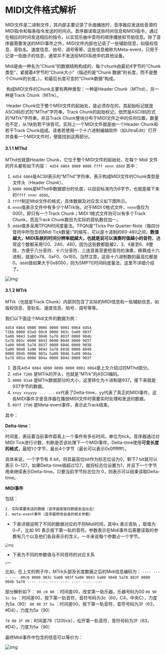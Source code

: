 # MIDI文件格式解析



​		MIDI文件是二进制文件，其内部主要记录了乐曲播放时，音序器应发送给音源的MIDI指令和每条指令发送的时间点。音序器读取这些时间信息和MIDI指令，通过在相应的时间发送相应的指令，以实现乐曲中音符的顺序播放和节拍信息。除了音序器需要发送的MIDI事件之外，MIDI文件内部也记录了一些辅助信息，如版权信息、音轨名、速度信息、拍号、调号等等，这些信息被称为Meta-event，只用于记录一些曲子的信息，通常并不发送给MIDI系统中的其他设备。



​		Midi是由一种名为“Chunk”的数据结构构成的，每个chunk由最初4字节的“Chunk类型”，紧接着4字节的“Chunk大小”（描述的是“Chunk 数据”的长度，而不是整个Chunk的长度。），和最后长度可变的“Chunk数据”构成。

​		构成MIDI文件的Chunk主要有两种类型：一种是Header Chunk（MThd），另一种是Track Chunk（MTrk）。

​		Header Chunk位于整个MIDI文件的起始处，是必须存在的，其起始标记就是ASCII码形式的“MThd”字符串。Track Chunk的起始标记，依然是ASCII码形式的“MTrk”字符串，并且Track Chunk整块分布于MIDI文件之中的任何位置，数量也不定，从1块到若干块皆可。实际上一个MIDI文件就是由一个Header Chunk和若干Track Chunk组成。读者若使用一个十六进制编辑软件（如UltraEdit）打开并查看一个MIDI文件时，便能找到这两部分。







#### 3.1.1 MThd

MThd也就是Header Chunk，它位于整个MIDI文件的起始处，在每个 Midi 文件的开头都有如下内容：
`4d54 6864 0000 0006 ffff nnnn dddd`
其中：

1. `4d54 6864`是ACSII表示的“MThd”字符串，表示构成MIDI文件的Chunk类型是文件头（Header Chunk）。
2. `0000 0006`是MThd中数据部分的长度，以目前标准均为6字节，也就是接下来的`ffff nnnn dddd`。
3. `ffff`制定Midi文件的格式，具体数据及对应含义如下图所示。
4. `nnnn`值表示文件中有多少个MTrk块。对于MIDI 0格式文件，`nnnn`值仅为0001，即只有一个Track Chunk；MIDI 1格式文件则可以有多个Track Chunk，而且Track Chunk数目为实际的音轨数目加一。
5. `dddd`值多采用TPQN时间度量法。TPQN是“Ticks Per Quarter-Note（每四分音符中所包含的Midi Tick数量）”的缩写，可以是十进制的60-480之间，**数值越大，MIDI系统的时间分辨率就越大，也就是说可以演奏时值越小的音符**。通常这个数都采用120、240、480，因为这些数都能被2、3、4甚至6、8整除，方便于八分音符、十六分音符、三连音甚至更短音符的演奏，换算成十六进制，就是0x78、0xF0、0x1E0。当然注意，这些十六进制数的最高位都是0。`dddd`值如果大于0x8000，则为SMPTE时间码度量法，这里不详细介绍了。

![img](https://upload-images.jianshu.io/upload_images/15561067-399456bc0d0c10e1.png?imageMogr2/auto-orient/strip|imageView2/2/w/1200/format/webp)





#### 3.1.2 MTrk

MTrk（也就是Track Chunk）内部则包含了实际的MIDI信息和一些辅助信息，如版权信息、音轨名、速度信息、拍号、调号等等。

我们以下面这个Midi文件的数据为例：

```undefined
4d54 6864 0000 0006 0000 0001 0064 4d54
726b 0000 03a9 00c0 0000 903c 5a00 903f
5a00 9043 5a00 9048 5a78 803f 0000 904b
5a78 803c 0000 8043 0000 8048 0000 9037
5a00 9046 5a78 8037 0000 8046 0000 9038
5a00 9048 5a00 904d 5a78 8038 0000 8048
0000 804b 0000 903a 5a00 9046 5a00 904a
5a78 803a 0000 804a 0000 804d 0000 903f
```

1. 首先`4d54 6864 0000 0006 0000 0001 0064`是上文介绍过的MThd部分。
2. `4d54 726b` 是MTrk的开头，也就是“MTrk”的ASCII编码。
3. `0000 03a9` 是MTrk数据部分的大小，这里转化为十进制是937。接下来就是937字节的数据。
4. `xxyy xxyyyy ... ...` xx代表了Delta-time，yy代表了真正的MIDI事件。这些MIDI事件才是音序器在播放MIDI文件时需要实时处理和发送的数据。
5. `00ff 2f00` 是Meta-event事件，表示此Track结束。



其中：

**Delta-time：**

时间差，表征着当前事件距离上一个事件有多长时间，单位为tick。音序器通过对MIDI Tick进行计数，判断是否该处理下一个MIDI事件。Delta-time使用**可变长度的格式**，最短1个字节，最长4个字节（最长可以表示0x0fffffff）。

具体来说，一个字节有 8 bit，将其最高位bit作为标志位设为0，剩下7 bit就可以表示 0~127。如果Delta-time值超过127，就将标志位设置为1，并且下一个字节用来继续表示Delta-time。只要当前字节标志位为 0，则表示可以结束读取Delta-time。

**MIDI事件**

包括：

	1. 实际需要发送的数据（音序器直接将数据发送出去）
 	2. meta-event事件（音序器修改自身的相关参数）



- 下表详细说明了不同的数据对应的不同Midi时间，其中x 表示音轨 ，取值为0~F，比如 90 表示按下第一轨的音符。参数表示在Midi事件后需要读取的参数有几个以及他们各自表示的含义，一半来说每个参数占一个字节。

<img src="https://upload-images.jianshu.io/upload_images/15561067-718b16b850a605f1.png?imageMogr2/auto-orient/strip|imageView2/2/w/974/format/webp" alt="img" style="zoom: 67%;" />

- 下表为不同的参数值与不同音符的对应关系

<img src="https://upload-images.jianshu.io/upload_images/15561067-e351e90a7404f5a3.png?imageMogr2/auto-orient/strip|imageView2/2/w/1200/format/webp" alt="img" style="zoom: 40%;" />



比如，在上文的例子中，MTrk头部及长度数据之后的Midi信息编码为：
`---- ---- ---- 00c0 0000 903c 5a00 903f`
`5a00 9043 5a00 9048 5a78 803f 0000 904b
5a78 ---- ---- ---- ---- ---- ---- ----`

部分解析如下：
`00 c0 00` ：时间差00，改变第一轨乐器，乐器号码为00
`00 90 3c 5a` ：时间差00，按下第一轨音符，音符号码为3c（60，C4，中央C），力度为5a（90）
`00 90 3f 5a` ：时间差00，按下第一轨音符，音符号码为3f（63，#D4），力度为5a（90）

`78 80 3f 00`：时间差78（120tick），松开第一轨音符，音符号码为3f（63，#D4），力度为5a（90）



最终Midi事件中包含的信息可以等价为：

![img](https://upload-images.jianshu.io/upload_images/15561067-6336522f977d3dce.png?imageMogr2/auto-orient/strip|imageView2/2/w/1200/format/webp)

